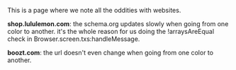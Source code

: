 This is a page where we note all the oddities with websites.

**shop.lululemon.com**:
the schema.org updates slowly when going from one color to another. it's the whole reason for us doing the !arraysAreEqual check in Browser.screen.txs:handleMessage.

**boozt.com**:
the url doesn't even change when going from one color to another.
